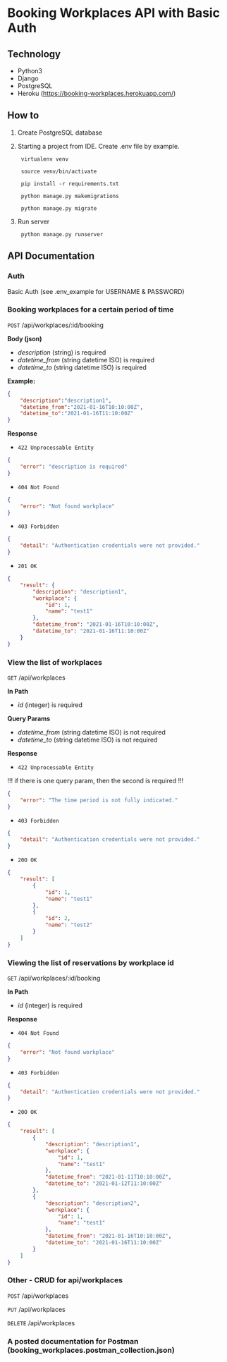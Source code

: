 # Booking Workplaces API with Basic Auth

## Technology
- Python3
- Django
- PostgreSQL
- Heroku (https://booking-workplaces.herokuapp.com/)

## How to

1. Create PostgreSQL database

2. Starting a project from IDE. Create .env file by example.
    
        virtualenv venv
        
        source venv/bin/activate
        
        pip install -r requirements.txt
        
        python manage.py makemigrations
        
        python manage.py migrate

4. Run server
        
        python manage.py runserver

## API Documentation

### Auth

Basic Auth (see .env_example for USERNAME & PASSWORD)

### Booking workplaces for a certain period of time

`POST` /api/workplaces/:id/booking

**Body (json)**

- *description* (string) is required
- *datetime_from* (string datetime ISO) is required
- *datetime_to* (string datetime ISO) is required

**Example:**
```json
{
    "description":"description1",
    "datetime_from":"2021-01-16T10:10:00Z",
    "datetime_to":"2021-01-16T11:10:00Z"
}
```

**Response**

- `422 Unprocessable Entity` 

```json
{
    "error": "description is required"
}
```

- `404 Not Found` 

```json
{
    "error": "Not found workplace"
}
```

- `403 Forbidden` 

```json
{
    "detail": "Authentication credentials were not provided."
}
```

- `201 OK` 

```json
{
    "result": {
        "description": "description1",
        "workplace": {
            "id": 1,
            "name": "test1"
        },
        "datetime_from": "2021-01-16T10:10:00Z",
        "datetime_to": "2021-01-16T11:10:00Z"
    }
}
```

### View the list of workplaces

`GET` /api/workplaces

**In Path**
- *id* (integer) is required

**Query Params**

- *datetime_from* (string datetime ISO) is not required
- *datetime_to* (string datetime ISO) is not required

**Response**

- `422 Unprocessable Entity` 

!!! if there is one query param, then the second is required !!!

```json
{
    "error": "The time period is not fully indicated."
}
```

- `403 Forbidden` 

```json
{
    "detail": "Authentication credentials were not provided."
}
```

- `20O OK` 

```json
{
    "result": [
        {
            "id": 1,
            "name": "test1"
        },
        {
            "id": 2,
            "name": "test2"
        }
    ]
}
```

### Viewing the list of reservations by workplace id

`GET` /api/workplaces/:id/booking

**In Path**
- *id* (integer) is required

**Response**

- `404 Not Found` 

```json
{
    "error": "Not found workplace"
}
```

- `403 Forbidden` 

```json
{
    "detail": "Authentication credentials were not provided."
}
```

- `20O OK` 

```json
{
    "result": [
        {
            "description": "description1",
            "workplace": {
                "id": 1,
                "name": "test1"
            },
            "datetime_from": "2021-01-11T10:10:00Z",
            "datetime_to": "2021-01-12T11:10:00Z"
        },
        {
            "description": "description2",
            "workplace": {
                "id": 1,
                "name": "test1"
            },
            "datetime_from": "2021-01-16T10:10:00Z",
            "datetime_to": "2021-01-16T11:10:00Z"
        }
    ]
}
```

### Other - CRUD for api/workplaces

`POST` /api/workplaces

`PUT` /api/workplaces

`DELETE` /api/workplaces

### A posted documentation for Postman (booking_workplaces.postman_collection.json)